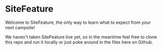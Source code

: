# SiteFeature
Welcome to SiteFeature, the only way to learn what to expect from your next campsite!

We haven't taken SiteFeature live yet, so in the meantime feel free to clone this repo and run it locally or just poke around in the files here on Github.